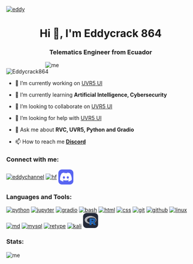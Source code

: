 [![eddy](https://github.com/Eddycrack864/Eddycrack864/assets/89285504/895ec678-4245-41e8-8e06-e4f78bc9c95f)](https://huggingface.co/Eddycrack864)

<h1 align="center">Hi 👋, I'm Eddycrack 864</h1>
<h3 align="center">Telematics Engineer from Ecuador</h3>

<img align="right" alt="me" width="400" src="https://media1.tenor.com/m/yzreMHGGIrUAAAAC/edward-elric-fullmetal-alchemist2003.gif">

<p align="left"> <img src="https://komarev.com/ghpvc/?username=Eddycrack864&label=Profile%20Views&color=0e75b6&style=for-the-badge" alt="Eddycrack864"/> </p>

- 🔭 I’m currently working on [UVR5 UI](https://github.com/Eddycrack864/UVR5-UI)

- 🌱 I’m currently learning **Artificial Intelligence, Cybersecurity**

- 👯 I’m looking to collaborate on [UVR5 UI](https://github.com/Eddycrack864/UVR5-UI)

- 🤝 I’m looking for help with [UVR5 UI](https://github.com/Eddycrack864/UVR5-UI)

- 💬 Ask me about **RVC, UVR5, Python and Gradio**

- 📫 How to reach me **[Discord](http://discord.com/users/274566299349155851)**

<h3 align="left">Connect with me:</h3>
<p align="left">
<a href="https://www.youtube.com/@Eddycrack864" target="blank"><img align="center" src="https://raw.githubusercontent.com/rahuldkjain/github-profile-readme-generator/master/src/images/icons/Social/youtube.svg" alt="eddychannel" height="30" width="40"/></a>
<a href="https://huggingface.co/Eddycrack864" target="blank"><img align="center" src="https://huggingface.co/front/assets/huggingface_logo.svg" alt="hf" height="40" width="40"/></a>
<a href="http://discord.com/users/274566299349155851" target="blank"><img align="center" src="https://raw.githubusercontent.com/tandpfun/skill-icons/main/icons/Discord.svg" alt="hf" height="40" width="40"/></a>

<h3 align="left">Languages and Tools:</h3>
<p align="left"> 
<a href="https://www.python.org" target="blank" rel="noreferrer"> <img src="https://cdn.jsdelivr.net/gh/devicons/devicon@latest/icons/python/python-original.svg" alt="python" width="40" height="40"/></a>
<a href="https://jupyter.org/" target="blank" rel="noreferrer"> <img src="https://cdn.jsdelivr.net/gh/devicons/devicon@latest/icons/jupyter/jupyter-original-wordmark.svg" alt="jupyter" width="40" height="40"/></a>
<a href="https://www.gradio.app/" target="blank" rel="noreferrer"> <img src="https://seeklogo.com/images/G/gradio-icon-logo-908AE1836C-seeklogo.com.png" alt="gradio" width="40" height="40"/></a>
<a href="https://www.gnu.org/software/bash/" target="blank" rel="noreferrer"> <img src="https://cdn.jsdelivr.net/gh/devicons/devicon@latest/icons/bash/bash-original.svg" alt="bash" width="40" height="40"/></a>
<a href="https://www.w3.org/html/" target="blank" rel="noreferrer"> <img src="https://cdn.jsdelivr.net/gh/devicons/devicon@latest/icons/html5/html5-original-wordmark.svg" alt="html" width="40" height="40"/></a>
<a href="https://www.w3schools.com/css/" target="blank" rel="noreferrer"> <img src="https://cdn.jsdelivr.net/gh/devicons/devicon@latest/icons/css3/css3-original-wordmark.svg" alt="css" width="40" height="40"/></a>
<a href="https://git-scm.com/" target="blank" rel="noreferrer"> <img src="https://cdn.jsdelivr.net/gh/devicons/devicon@latest/icons/git/git-original.svg" alt="git" width="40" height="40"/></a>
<a href="https://github.com/" target="blank" rel="noreferrer"> <img src="https://cdn.jsdelivr.net/gh/devicons/devicon@latest/icons/github/github-original.svg" alt="github" width="40" height="40"/></a>
<a href="https://www.linux.org/" target="blank" rel="noreferrer"> <img src="https://cdn.jsdelivr.net/gh/devicons/devicon@latest/icons/linux/linux-original.svg" alt="linux" width="40" height="40"/></a>
<a href="https://markdown.es/" target="blank" rel="noreferrer"> <img src="https://cdn.jsdelivr.net/gh/devicons/devicon@latest/icons/markdown/markdown-original.svg" alt="md" width="40" height="40"/></a>
<a href="https://www.mysql.com/" target="blank" rel="noreferrer"> <img src="https://cdn.jsdelivr.net/gh/devicons/devicon@latest/icons/mysql/mysql-original-wordmark.svg" alt="mysql" width="40" height="40"/></a>
<a href="https://retype.com/" target="blank" rel="noreferrer"> <img src="https://cmscritic.com/ms-content/uploads/2023/08/retype-product-logo.png" alt="retype" width="40" height="40"/></a>
<a href="https://www.kali.org/" target="blank" rel="noreferrer"> <img src="https://github.com/tandpfun/skill-icons/raw/main/icons/Kali-Dark.svg" alt="kali" width="40" height="40"/></a>
<a href="https://www.r-project.org/" target="blank" rel="noreferrer"> <img src="https://github.com/tandpfun/skill-icons/raw/main/icons/R-Dark.svg" alt="r" width="40" height="40"/></a>
</p>

<h3 align="left">Stats:</h3>
<p> <img align="center" src="https://github-readme-stats.vercel.app/api?username=Eddycrack864&show_icons=true&theme=dark#gh-dark-mode-only" alt="me"/> </p>
